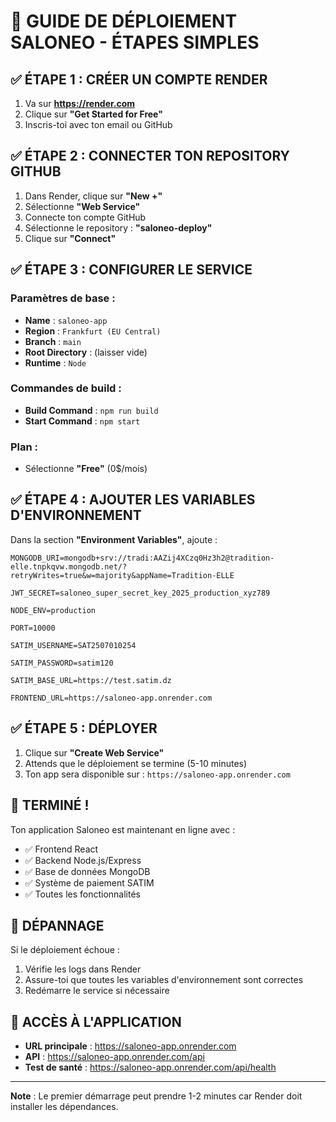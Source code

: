 # 🚀 GUIDE DE DÉPLOIEMENT SALONEO - ÉTAPES SIMPLES

## ✅ ÉTAPE 1 : CRÉER UN COMPTE RENDER

1. Va sur **https://render.com**
2. Clique sur **"Get Started for Free"**
3. Inscris-toi avec ton email ou GitHub

## ✅ ÉTAPE 2 : CONNECTER TON REPOSITORY GITHUB

1. Dans Render, clique sur **"New +"**
2. Sélectionne **"Web Service"**
3. Connecte ton compte GitHub
4. Sélectionne le repository : **"saloneo-deploy"**
5. Clique sur **"Connect"**

## ✅ ÉTAPE 3 : CONFIGURER LE SERVICE

### Paramètres de base :
- **Name** : `saloneo-app`
- **Region** : `Frankfurt (EU Central)`
- **Branch** : `main`
- **Root Directory** : (laisser vide)
- **Runtime** : `Node`

### Commandes de build :
- **Build Command** : `npm run build`
- **Start Command** : `npm start`

### Plan :
- Sélectionne **"Free"** (0$/mois)

## ✅ ÉTAPE 4 : AJOUTER LES VARIABLES D'ENVIRONNEMENT

Dans la section **"Environment Variables"**, ajoute :

```
MONGODB_URI=mongodb+srv://tradi:AAZij4XCzq0Hz3h2@tradition-elle.tnpkqvw.mongodb.net/?retryWrites=true&w=majority&appName=Tradition-ELLE

JWT_SECRET=saloneo_super_secret_key_2025_production_xyz789

NODE_ENV=production

PORT=10000

SATIM_USERNAME=SAT2507010254

SATIM_PASSWORD=satim120

SATIM_BASE_URL=https://test.satim.dz

FRONTEND_URL=https://saloneo-app.onrender.com
```

## ✅ ÉTAPE 5 : DÉPLOYER

1. Clique sur **"Create Web Service"**
2. Attends que le déploiement se termine (5-10 minutes)
3. Ton app sera disponible sur : `https://saloneo-app.onrender.com`

## 🎉 TERMINÉ !

Ton application Saloneo est maintenant en ligne avec :
- ✅ Frontend React
- ✅ Backend Node.js/Express
- ✅ Base de données MongoDB
- ✅ Système de paiement SATIM
- ✅ Toutes les fonctionnalités

## 🔧 DÉPANNAGE

Si le déploiement échoue :
1. Vérifie les logs dans Render
2. Assure-toi que toutes les variables d'environnement sont correctes
3. Redémarre le service si nécessaire

## 📱 ACCÈS À L'APPLICATION

- **URL principale** : https://saloneo-app.onrender.com
- **API** : https://saloneo-app.onrender.com/api
- **Test de santé** : https://saloneo-app.onrender.com/api/health

---

**Note** : Le premier démarrage peut prendre 1-2 minutes car Render doit installer les dépendances.
